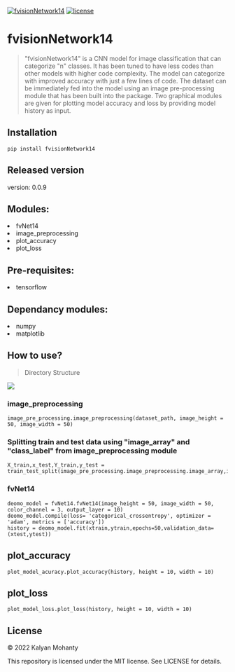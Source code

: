 [![fvisionNetwork14][fvisionNetwork14-image]][fvisionNetwork14-url]
[![license][license-image]][license-url]
# fvisionNetwork14
 > "fvisionNetwork14" is a CNN model for image classification that can categorize "n" classes. It has been tuned to have less codes than other models with higher code complexity. The model can categorize with improved accuracy with just a few lines of code. The dataset can be immediately fed into the model using an image pre-processing module that has been built into the package. Two graphical modules are given for plotting model accuracy and loss by providing model history as input.

## Installation

```pip install fvisionNetwork14```

## Released version
version: 0.0.9

<!DOCTYPE html>
<h2> Modules:</h2>
  <li>fvNet14</li>
  <li>image_preprocessing</li>
  <li>plot_accuracy</li>
  <li>plot_loss</li>  
</ul>
<h2> Pre-requisites:</h2>
    <li>tensorflow</li>
<h2> Dependancy modules:</h2>
    <li>numpy</li>
    <li>matplotlib</li>


## How to use?

> Directory Structure

![](img/project_dir2.PNG)

### image_preprocessing

    image_pre_processing.image_preprocessing(dataset_path, image_height = 50, image_width = 50)

### Splitting train and test data using "image_array" and "class_label" from image_preprocessing module

    X_train,x_test,Y_train,y_test = train_test_split(image_pre_processing.image_preprocessing.image_array,image_pre_processing.image_preprocessing.class_label,test_size=0.2,random_state=45)

### fvNet14

    deomo_model = fvNet14.fvNet14(image_height = 50, image_width = 50, color_channel = 3, output_layer = 10)
    deomo_model.compile(loss= 'categorical_crossentropy', optimizer = 'adam', metrics = ['accuracy'])
    history = deomo_model.fit(xtrain,ytrain,epochs=50,validation_data=(xtest,ytest))

## plot_accuracy

    plot_model_acuracy.plot_accuracy(history, height = 10, width = 10)

## plot_loss

    plot_model_loss.plot_loss(history, height = 10, width = 10)

## License

© 2022 Kalyan Mohanty

This repository is licensed under the MIT license. See LICENSE for details.


[fvisionNetwork14-image]: https://img.shields.io/pypi/v/fvisionNetwork14?style=plastic
[fvisionNetwork14-url]: https://pypi.org/project/fvisionNetwork14/

[license-image]: https://img.shields.io/github/license/KalyanMohanty/fvisionNetwork14
[license-url]:https://github.com/KalyanMohanty/fvisionNetwork14/blob/main/LICENSE